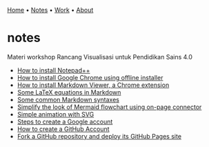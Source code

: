 [Home](README.md) &bull; [Notes](notes.md) &bull; [Work](docs/README.md) &bull; [About](about.md)

# notes
Materi workshop Rancang Visualisasi untuk Pendidikan Sains 4.0

+ [How to install Notepad++](https://medium.com/@6unpnp/how-to-install-notepad-e5adf2f8d37d)
+ [How to install Google Chrome using offline installer](https://medium.com/@6unpnp/how-to-install-googlechrome-using-offline-installer-f5913b8040df)
+ [How to install Markdown Viewer, a Chrome extension](https://medium.com/@6unpnp/install-markdown-viewer-a-chrome-extension-cc2c43232438)
+ [Some LaTeX equations in Markdown](https://medium.com/@6unpnp/some-latex-equations-in-markdown-58670c258b45)
+ [Some common Markdown syntaxes](https://medium.com/@6unpnp/some-common-markdown-syntaxes-67a222890f51)
+ [Simplify the look of Mermaid flowchart using on-page connector](https://medium.com/@6unpnp/simplify-the-look-of-mermaid-flowchart-using-on-page-connector-b52facf244b3)
+ [Simple animation with SVG](https://medium.com/@6unpnp/simple-animation-with-svg-5ba41838083a)
+ [Steps to create a Google account](https://medium.com/@6unpnp/steps-to-create-a-google-account-e8def05c6506)
+ [How to create a GitHub Account](https://medium.com/@6unpnp/how-to-create-a-github-account-46c4a36c2673)
+ [Fork a GitHub repository and deploy its GitHub Pages site](https://medium.com/@6unpnp/fork-a-github-repository-and-deploy-its-github-pages-site-d55dc53988d)
